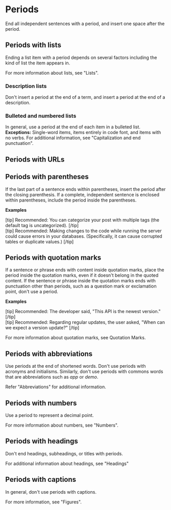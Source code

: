 # Periods

End all independent sentences with a period, and insert one space after the period.

## Periods with lists

Ending a list item with a period depends on several factors including the kind of list the item appears in.

For more information about lists, see "Lists".

### Description lists

Don't insert a period at the end of a term, and insert a period at the end of a description.

### Bulleted and numbered lists

In general, use a period at the end of each item in a bulleted list.
**Exceptions:** Single-word items, items entirely in code font, and items with no verbs.
For additional information, see "Capitalization and end punctuation".

## Periods with URLs

## Periods with parentheses

If the last part of a sentence ends within parentheses, insert the period after the closing parenthesis. If a complete, independent sentence is enclosed within parentheses, include the period inside the parentheses.

**Examples**  

[tip] Recommended: You can categorize your post with multiple tags (the default tag is uncategorized). [/tip]  
[tip] Recommended: Making changes to the code while running the server could cause errors in your databases. (Specifically, it can cause corrupted tables or duplicate values.) [/tip]  

## Periods with quotation marks

If a sentence or phrase ends with content inside quotation marks, place the period inside the quotation marks, even if it doesn't belong in the quoted content. If the sentence or phrase inside the quotation marks ends with punctuation other than periods, such as a question mark or exclamation point, don't use a period.

**Examples**  

[tip] Recommended: The developer said, "This API is the newest version." [/tip]  
[tip] Recommended: Regarding regular updates, the user asked, "When can we expect a version update?" [/tip]  

For more information about quotation marks, see Quotation Marks.

## Periods with abbreviations

Use periods at the end of shortened words. Don't use periods with acronyms and initialisms. Similarly, don't use periods with commons words that are abbreviations such as *app* or *demo*.

Refer "Abbreviations" for additional information.

## Periods with numbers

Use a period to represent a decimal point.

For more information about numbers, see "Numbers".

## Periods with headings

Don't end headings, subheadings, or titles with periods.

For additional information about headings, see "Headings"

## Periods with captions

In general, don't use periods with captions.

For more information, see "Figures".
